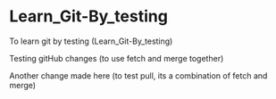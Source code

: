 # Learn_Git-By_testing
To learn git by testing (Learn_Git-By_testing)

Testing gitHub changes (to use fetch and merge together)

Another change made here (to test pull, its a combination of fetch and merge)
